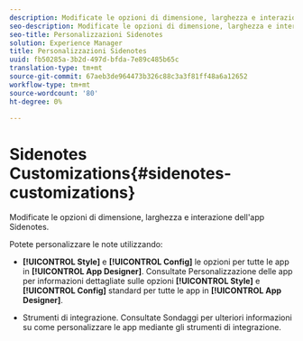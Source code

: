 ```yaml
---
description: Modificate le opzioni di dimensione, larghezza e interazione dell'app Sidenotes.
seo-description: Modificate le opzioni di dimensione, larghezza e interazione dell'app Sidenotes.
seo-title: Personalizzazioni Sidenotes
solution: Experience Manager
title: Personalizzazioni Sidenotes
uuid: fb50285a-3b2d-497d-bfda-7e89c485b65c
translation-type: tm+mt
source-git-commit: 67aeb3de964473b326c88c3a3f81ff48a6a12652
workflow-type: tm+mt
source-wordcount: '80'
ht-degree: 0%

---
```



# Sidenotes Customizations{#sidenotes-customizations}

Modificate le opzioni di dimensione, larghezza e interazione dell&#39;app Sidenotes.

Potete personalizzare le note utilizzando:

* **[!UICONTROL Style]** e  **[!UICONTROL Config]** le opzioni per tutte le app in  **[!UICONTROL App Designer]**. Consultate Personalizzazione delle app per informazioni dettagliate sulle opzioni **[!UICONTROL Style]** e **[!UICONTROL Config]** standard per tutte le app in **[!UICONTROL App Designer]**.

* Strumenti di integrazione. Consultate Sondaggi per ulteriori informazioni su come personalizzare le app mediante gli strumenti di integrazione.

